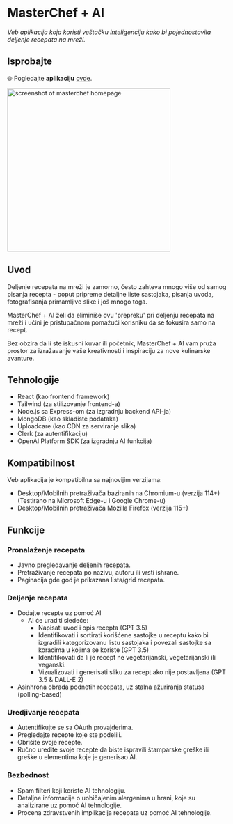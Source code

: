 # MasterChef + AI

_Veb aplikacija koja koristi veštačku inteligenciju kako bi pojednostavila deljenje recepata na mreži._

## Isprobajte

🌐 Pogledajte **aplikaciju** [ovde](https://masterchef-ai.netlify.app/).

<img src="https://i.imgur.com/np62iDE.png" alt="screenshot of masterchef homepage" height="375">

## Uvod

Deljenje recepata na mreži je zamorno, često zahteva mnogo više od samog pisanja recepta - poput pripreme detaljne liste sastojaka, pisanja uvoda, fotografisanja primamljive slike i još mnogo toga.

MasterChef + AI želi da eliminiše ovu 'prepreku' pri deljenju recepata na mreži i učini je pristupačnom pomažući korisniku da se fokusira samo na recept.

Bez obzira da li ste iskusni kuvar ili početnik, MasterChef + AI vam pruža prostor za izražavanje vaše kreativnosti i inspiraciju za nove kulinarske avanture.

## Tehnologije

- React (kao frontend framework)
- Tailwind (za stilizovanje frontend-a)
- Node.js sa Express-om (za izgradnju backend API-ja)
- MongoDB (kao skladiste podataka)
- Uploadcare (kao CDN za serviranje slika)
- Clerk (za autentifikaciju)
- OpenAI Platform SDK (za izgradnju AI funkcija)

## Kompatibilnost

Veb aplikacija je kompatibilna sa najnovijim verzijama:

- Desktop/Mobilnih pretraživača baziranih na Chromium-u (verzija 114+) (Testirano na Microsoft Edge-u i Google Chrome-u)
- Desktop/Mobilnih pretraživača Mozilla Firefox (verzija 115+)

## Funkcije

### Pronalaženje recepata

- Javno pregledavanje deljenih recepata.
- Pretraživanje recepata po nazivu, autoru ili vrsti ishrane.
- Paginacija gde god je prikazana lista/grid recepata.

### Deljenje recepata

- Dodajte recepte uz pomoć AI
  - AI će uraditi sledeće:
    - Napisati uvod i opis recepta (GPT 3.5)
    - Identifikovati i sortirati korišćene sastojke u receptu kako bi izgradili kategorizovanu listu sastojaka i povezali sastojke sa koracima u kojima se koriste (GPT 3.5)
    - Identifikovati da li je recept ne vegetarijanski, vegetarijanski ili veganski.
    - Vizualizovati i generisati sliku za recept ako nije postavljena (GPT 3.5 & DALL-E 2)
- Asinhrona obrada podnetih recepata, uz stalna ažuriranja statusa (polling-based)

### Uredjivanje recepata

- Autentifikujte se sa OAuth provajderima.
- Pregledajte recepte koje ste podelili.
- Obrišite svoje recepte.
- Ručno uredite svoje recepte da biste ispravili štamparske greške ili greške u elementima koje je generisao AI.

### Bezbednost

- Spam filteri koji koriste AI tehnologiju.
- Detaljne informacije o uobičajenim alergenima u hrani, koje su analizirane uz pomoć AI tehnologije.
- Procena zdravstvenih implikacija recepata uz pomoć AI tehnologije.
